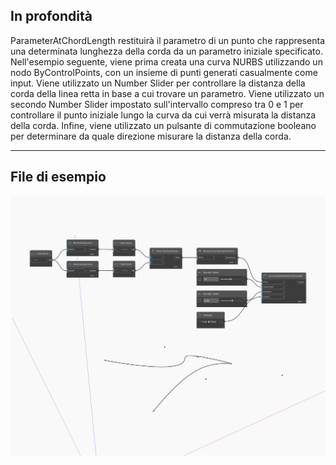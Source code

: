 ## In profondità
ParameterAtChordLength restituirà il parametro di un punto che rappresenta una determinata lunghezza della corda da un parametro iniziale specificato. Nell'esempio seguente, viene prima creata una curva NURBS utilizzando un nodo ByControlPoints, con un insieme di punti generati casualmente come input. Viene utilizzato un Number Slider per controllare la distanza della corda della linea retta in base a cui trovare un parametro. Viene utilizzato un secondo Number Slider impostato sull'intervallo compreso tra 0 e 1 per controllare il punto iniziale lungo la curva da cui verrà misurata la distanza della corda. Infine, viene utilizzato un pulsante di commutazione booleano per determinare da quale direzione misurare la distanza della corda.
___
## File di esempio

![ParameterAtChordLength](./Autodesk.DesignScript.Geometry.Curve.ParameterAtChordLength_img.jpg)

